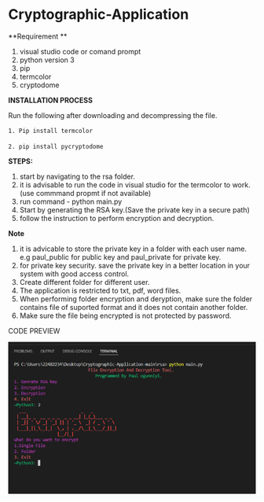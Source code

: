 # Cryptographic-Application

**Requirement **
1. visual studio code or comand prompt 
2. python version 3
3. pip 
4. termcolor 
5. cryptodome



**INSTALLATION PROCESS**
  
  Run the following after downloading and decompressing the file.
    
    1. Pip install termcolor
    
    2. pip install pycryptodome 

**STEPS:**
1. start by navigating to the rsa folder.
2. it is advisable to run the code in visual studio for the termcolor to work.(use commmand propmt if not available)
3. run command - python main.py
4. Start by generating the RSA key.(Save the private key in a secure path)
5. follow the instruction to perform encryption and decryption.

**Note**
1. it is advicable to store the private key in a folder with each user name. e.g paul_public for public key and paul_private for private key. 
2. for private key security. save the private key in a better location in your system with good access control.
2. Create different folder for different user. 
3. The application is restricted to txt, pdf, word files. 
4. When performing folder encryption and deryption, make sure the folder contains file of suported format and it does not contain another folder. 
5. Make sure the file being encrypted is not protected by password.

CODE PREVIEW

![The main.py preview](https://github.com/fresils613/Cryptographic-Application/blob/main/Screenshot.png)
